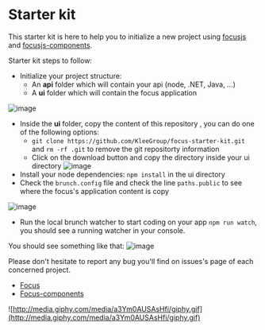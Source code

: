 # Starter kit

This starter kit is here to help you to initialize a new project using [focusjs](https://github.com/KleeGroup/focus) and [focusjs-components](https://github.com/KleeGroup/focus-components).

Starter kit steps to follow:
- Initialize your project structure: 
  - An **api** folder which will contain your api (node, .NET, Java, ...)
  - A **ui** folder which will contain the focus application

![image](https://cloud.githubusercontent.com/assets/286966/9111105/d0c5f60c-3c43-11e5-9159-0e7053da9eef.png)

- Inside the **ui** folder, copy the content of this repository , you can do one of the following options:
  -  `git clone https://github.com/KleeGroup/focus-starter-kit.git`  and `rm -rf .git` to remove the git repositorty information
  -  Click on the download button and copy the directory inside your ui directory
![image](https://cloud.githubusercontent.com/assets/286966/9111118/eb37a602-3c43-11e5-9aa5-485d7bf23f42.png)
- Install your node dependencies: `npm install` in the ui directory
- Check the `brunch.config` file and check the line `paths.public` to see where the focus's application content is copy

![image](https://cloud.githubusercontent.com/assets/286966/9111137/1b452d6a-3c44-11e5-9461-1ebad9990078.png)

- Run the local brunch watcher to start coding on your app `npm run watch`, you should see a running watcher in your console.

You should see something like that:
![image](https://cloud.githubusercontent.com/assets/286966/9111065/6e218124-3c43-11e5-8ff3-ab3943e2bb08.png)


Please don't hesitate to report any bug you'll find on issues's page of each concerned project.
- [Focus](https://github.com/KleeGroup/focus/issues)
- [Focus-components](https://github.com/KleeGroup/focus-components/issues)

![http://media.giphy.com/media/a3Ym0AUSAsHfi/giphy.gif](http://media.giphy.com/media/a3Ym0AUSAsHfi/giphy.gif)
